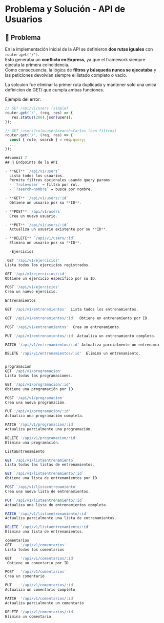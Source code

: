 # Problema y Solución - API de Usuarios

## 🔎 Problema

En la implementación inicial de la API se definieron **dos rutas iguales** con `router.get('/')`.  
Esto generaba un **conflicto en Express**, ya que el framework siempre ejecuta la primera coincidencia.  
Como consecuencia, la lógica de **filtros y búsqueda nunca se ejecutaba** y las peticiones devolvían siempre el listado completo o vacío.

La solcuion fue eliminar la primer ruta duplicada y mantener solo una unica definicion de GET/ que cumpla ambas funciones.

Ejemplo del error:

```js
// GET /api/v1/users (simple)
router.get('/', (req, res) => {
   res.status(200).json(users);
});

// GET /users?role=user&search=Carlos (con filtros)
router.get('/', (req, res) => {
  const { role, search } = req.query;
  ...
});

##commit 7
## 📌 Endpoints de la API

- **GET** `/api/v1/users`  
  Lista todos los usuarios.  
  Permite filtros opcionales usando query params:  
  - `?role=user` → filtra por rol.  
  - `?search=nombre` → busca por nombre.  

- **GET** `/api/v1/users/:id`  
  Obtiene un usuario por su **ID**.  

- **POST** `/api/v1/users`  
  Crea un nuevo usuario.  

- **PUT** `/api/v1/users/:id`  
  Actualiza un usuario existente por su **ID**.  

- **DELETE** `/api/v1/users/:id`  
  Elimina un usuario por su **ID**.  

  -Ejercicios

 GET '/api/v1/ejercicios'
Lista todos los ejercicios registrados.

GET '/api/v1/ejercicios/:id'
Obtiene un ejercicio específico por su ID.

POST '/api/v1/ejercicios'
Crea un nuevo ejercicio.

Entrenamientos

GET '/api/v1/entrenamientos'  Lista todos los entrenamientos.

GET '/api/v1/entrenamientos/:id'  Obtiene un entrenamiento por ID.

POST '/api/v1/entrenamientos'  Crea un entrenamiento.

PUT '/api/v1/entrenamientos/:id' Actualiza un entrenamiento completo.

PATCH '/api/v1/entrenamientos/:id' Actualiza parcialmente un entrenamiento.

DELETE '/api/v1/entrenamientos/:id'  Elimina un entrenamiento.


programacion
GET '/api/v1/programacion'
Lista todas las programaciones.

GET '/api/v1/programacion/:id'
Obtiene una programación por ID.

POST '/api/v1/programacion'
Crea una nueva programación.

PUT '/api/v1/programacion/:id'
Actualiza una programación completa.

PATCH '/api/v1/programacion/:id'
Actualiza parcialmente una programación.

DELETE '/api/v1/programacion/:id'
Elimina una programación.

ListaEntrenamiento

GET `/api/v1/listaentrenamiento`  
Lista todas las listas de entrenamientos.

GET `/api/v1/listaentrenamiento/:id`  
Obtiene una lista de entrenamientos por ID.

POST `/api/v1/listaentrenamiento`  
Crea una nueva lista de entrenamientos.

PUT `/api/v1/listaentrenamiento/:id`  
Actualiza una lista de entrenamientos completa.

PATCH `/api/v1/listaentrenamiento/:id`  
Actualiza parcialmente una lista de entrenamientos.

DELETE `/api/v1/listaentrenamiento/:id`  
Elimina una lista de entrenamientos.

comentarios
GET    '/api/v1/comentarios'        
Lista todos los comentarios

GET    '/api/v1/comentarios/:id'    
 Obtiene un comentario por ID

POST   '/api/v1/comentarios'        
Crea un comentario

PUT    '/api/v1/comentarios/:id'    
Actualiza un comentario completo

PATCH  '/api/v1/comentarios/:id'    
Actualiza parcialmente un comentario

DELETE '/api/v1/comentarios/:id'   
Elimina un comentario

